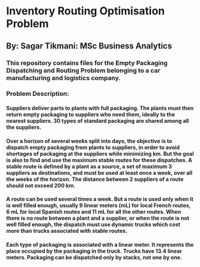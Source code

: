 # Inventory Routing Optimisation Problem
## By: Sagar Tikmani: MSc Business Analytics
### This repository contains files for the Empty Packaging Dispatching and Routing Problem belonging to a car manufacturing and logistics company. 

### Problem Description:
#### Suppliers deliver parts to plants with full packaging. The plants must then return empty packaging to suppliers who need them, ideally to the nearest suppliers. 30 types of standard packaging are shared among all the suppliers.
#### Over a horizon of several weeks split into days, the objective is to dispatch empty packaging from plants to suppliers, in order to avoid shortages of packaging at the suppliers while minimizing km. But the goal is also to find and use the maximum stable routes for these dispatches. A stable route is defined by a plant as a source, a set of maximum 3 suppliers as destinations, and must be used at least once a week, over all the weeks of the horizon. The distance between 2 suppliers of a route should not exceed 200 km.
#### A route can be used several times a week. But a route is used only when it is well filled enough, usually 9 linear meters (mL) for local French routes, 6 mL for local Spanish routes and 11 mL for all the other routes. When there is no route between a plant and a supplier, or when the  route is not well filled enough, the dispatch must use dynamic trucks which cost more than trucks associated with stable routes.
#### Each type of packaging is associated with a linear meter. It represents the place occupied by the packaging in the truck. Trucks have 13.4 linear meters. Packaging can be dispatched only by stacks, not one by one.

